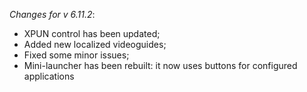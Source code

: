 _Changes for v 6.11.2_:
- XPUN control has been updated;
- Added new localized videoguides;
- Fixed some minor issues;
- Mini-launcher has been rebuilt: it now uses buttons for configured applications
